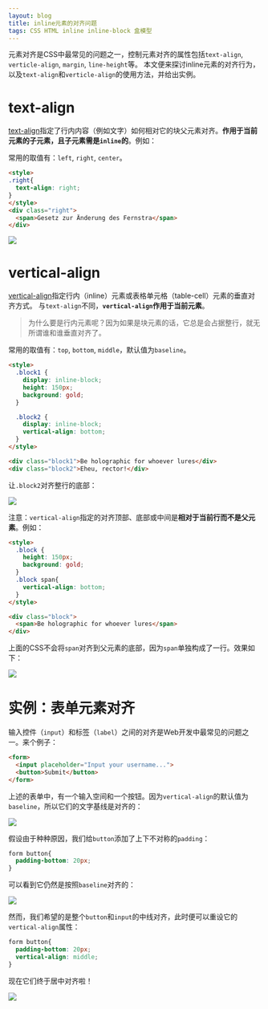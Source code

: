 ```yaml
---
layout: blog 
title: inline元素的对齐问题
tags: CSS HTML inline inline-block 盒模型
---
```


元素对齐是CSS中最常见的问题之一，控制元素对齐的属性包括`text-align`, `verticle-align`, `margin`, `line-height`等。
本文便来探讨inline元素的对齐行为，以及`text-align`和`verticle-align`的使用方法，并给出实例。

# text-align

[text-align][ta]指定了行内内容（例如文字）如何相对它的块父元素对齐。**作用于当前元素的子元素，且子元素需是`inline`的**。例如：

常用的取值有：`left`, `right`, `center`。

```html
<style>
.right{
  text-align: right;
}
</style>
<div class="right">
  <span>Gesetz zur Änderung des Fernstra</span>
</div>
```

![](/assets/img/blog/css/pull-right@2x.png)

# vertical-align

[vertical-align][va]指定行内（inline）元素或表格单元格（table-cell）元素的垂直对齐方式。
与`text-align`不同，**`vertical-align`作用于当前元素**。

> 为什么要是行内元素呢？因为如果是块元素的话，它总是会占据整行，就无所谓谁和谁垂直对齐了。

常用的取值有：`top`, `bottom`, `middle`，默认值为`baseline`。

<!--more-->

```html
<style>
  .block1 {
    display: inline-block;
    height: 150px;
    background: gold;
  }

  .block2 {
    display: inline-block;
    vertical-align: bottom;
  }
</style>

<div class="block1">Be holographic for whoever lures</div>
<div class="block2">Eheu, rector!</div>
```

让`.block2`对齐整行的底部：

![](/assets/img/blog/css/vertical-bottom@2x.png)

注意：`vertical-align`指定的对齐顶部、底部或中间是**相对于当前行而不是父元素**。例如：

```html
<style>
  .block {
    height: 150px;
    background: gold;
  }
  .block span{
    vertical-align: bottom;
  }
</style>

<div class="block">
  <span>Be holographic for whoever lures</span>
</div>
```

上面的CSS不会将`span`对齐到父元素的底部，因为`span`单独构成了一行。效果如下：

![](/assets/img/blog/css/vertical-bottom-failed@2x.png)

# 实例：表单元素对齐

输入控件（`input`）和标签（`label`）之间的对齐是Web开发中最常见的问题之一。来个例子：

```html
<form>
  <input placeholder="Input your username...">
  <button>Submit</button>
</form>
```

上述的表单中，有一个输入空间和一个按钮。因为`vertical-align`的默认值为`baseline`，所以它们的文字基线是对齐的：

![](/assets/img/blog/css/form-baseline@2x.png)

假设由于种种原因，我们给`button`添加了上下不对称的`padding`：

```css
form button{
  padding-bottom: 20px;
}
```

可以看到它仍然是按照`baseline`对齐的：

![](/assets/img/blog/css/form-baseline2@2x.png)

然而，我们希望的是整个`button`和`input`的中线对齐，此时便可以重设它的`vertical-align`属性：

```css
form button{
  padding-bottom: 20px;
  vertical-align: middle;
}
```

现在它们终于居中对齐啦！

![](/assets/img/blog/css/form-middle@2x.png)

[ta]: https://developer.mozilla.org/zh-CN/docs/CSS/text-align
[va]: https://developer.mozilla.org/zh-CN/docs/Web/CSS/vertical-align
